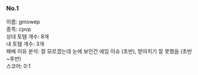 ### No.1<br>
이름: gmowep <br>
종목: cpvp <br>
상대 토템 개수: 8개 <br>
내 토템 개수: 3개 <br>
패배 이유 분석: 잘 모르겠는데 눈에 보인건 에임 이슈 (초반), 받아치기 잘 못했음 (초반~후반) <br>
스코어: 0:1 <br>
